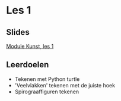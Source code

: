 # Les 1

## Slides

[Module Kunst, les 1](https://slides.com/felienne/pidk-m2-l1a)

## Leerdoelen

* Tekenen met Python turtle
* 'Veelvlakken' tekenen met de juiste hoek
* Spirograaffiguren tekenen

